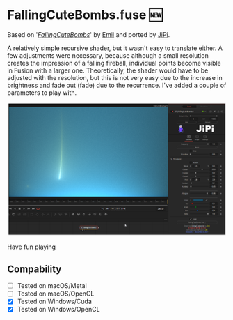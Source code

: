 # FallingCuteBombs.fuse :new:

Based on '_[FallingCuteBombs](https://www.shadertoy.com/view/ldy3Rw)_' by [Emil](https://www.shadertoy.com/user/Emil) and ported by [JiPi](../../Site/Profiles/JiPi.md).

A relatively simple recursive shader, but it wasn't easy to translate either. A few adjustments were necessary, because although a small resolution creates the impression of a falling fireball, individual points become visible in Fusion with a larger one. Theoretically, the shader would have to be adjusted with the resolution, but this is not very easy due to the increase in brightness and fade out (fade) due to the recurrence.
I've added a couple of parameters to play with.

[![FallingCuteBombs](FallingCuteBombs.png)](FallingCuteBombs.fuse)



Have fun playing

## Compability
- [ ] Tested on macOS/Metal
- [ ] Tested on macOS/OpenCL
- [x] Tested on Windows/Cuda
- [x] Tested on Windows/OpenCL
